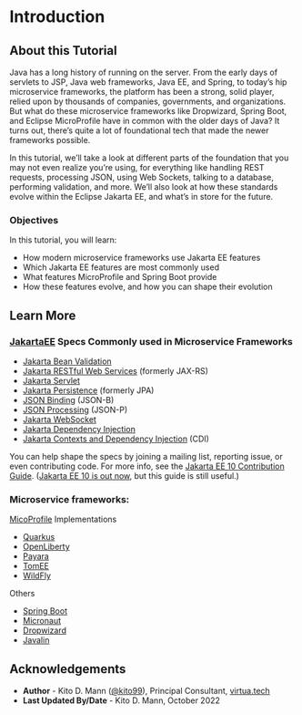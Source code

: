 # Introduction

## About this Tutorial

Java has a long history of running on the server. From the early days of servlets to JSP, Java web frameworks, Java EE, and Spring, to today’s hip microservice frameworks, the platform has been a strong, solid player, relied upon by thousands of companies, governments, and organizations. But what do these microservice frameworks like Dropwizard, Spring Boot, and Eclipse MicroProfile have in common with the older days of Java? It turns out, there’s quite a lot of foundational tech that made the newer frameworks possible. 

In this tutorial, we’ll take a look at different parts of the foundation that you may not even realize you’re using, for everything like handling REST requests, processing JSON, using Web Sockets, talking to a database, performing validation, and more. We’ll also look at how these standards evolve within the Eclipse Jakarta EE, and what’s in store for the future.

### Objectives

In this tutorial, you will learn:
* How modern microservice frameworks use Jakarta EE features
* Which Jakarta EE features are most commonly used
* What features MicroProfile and Spring Boot provide 
* How these features evolve, and how you can shape their evolution

## Learn More

### [JakartaEE](https://jakarta.ee/) Specs Commonly used in Microservice Frameworks

* [Jakarta Bean Validation](https://jakarta.ee/specifications/bean-validation/)
* [Jakarta RESTful Web Services](https://jakarta.ee/specifications/restful-ws/) (formerly JAX-RS)
* [Jakarta Servlet](https://jakarta.ee/specifications/servlet/)
* [Jakarta Persistence](https://jakarta.ee/specifications/persistence/) (formerly JPA)
* [JSON Binding](https://jakarta.ee/specifications/jsonb/) (JSON-B)
* [JSON Processing](https://jakarta.ee/specifications/jsonp/) (JSON-P)
* [Jakarta WebSocket](https://jakarta.ee/specifications/websocket/)
* [Jakarta Dependency Injection](https://jakarta.ee/specifications/dependency-injection/)
* [Jakarta Contexts and Dependency Injection](https://jakarta.ee/specifications/annotations/) (CDI)
  
You can help shape the specs by joining a mailing list, reporting issue, or even contributing code. For more info, see the
[Jakarta EE 10 Contribution Guide](https://jakartaee-ambassadors.io/guide-to-contributing-to-jakarta-ee-10/). 
([Jakarta EE 10 is out now](https://jakartaee-ambassadors.io/2022/09/22/jakarta-ee-10-released/), but this guide is still useful.)
### Microservice frameworks:

[MicoProfile](http://docs.oracle.com) Implementations
* [Quarkus](https://quarkus.io/)
* [OpenLiberty](https://openliberty.io/)
* [Payara](https://www.payara.fish/products/)
* [TomEE](https://tomee.apache.org/)
* [WildFly](https://www.wildfly.org/)

Others
* [Spring Boot](https://spring.io/projects/spring-boot)
* [Micronaut](https://micronaut.io/)
* [Dropwizard](https://www.dropwizard.io/en/latest/)
* [Javalin](https://javalin.io/)




## Acknowledgements
* **Author** - Kito D. Mann ([@kito99](https://twitter.com/kito99)), Principal Consultant, [virtua.tech](https://virtua.tech])
* **Last Updated By/Date** - Kito D. Mann, October 2022
